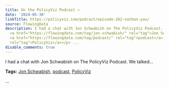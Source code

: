 ```yaml
---
title: On the PolicyViz Podcast →
date: '2024-05-30'
linkTitle: https://policyviz.com/podcast/episode-262-nathan-yau/
source: FlowingData
description: I had a chat with Jon Schwabish on The PolicyViz Podcast. We talked&#8230;<p><strong>Tags:</strong>
  <a href="https://flowingdata.com/tag/jon-schwabish/" rel="tag">Jon Schwabish</a>,
  <a href="https://flowingdata.com/tag/podcast/" rel="tag">podcast</a>, <a href="https://flowingdata.com/tag/policyviz/"
  rel="tag">PolicyViz</a></p> ...
disable_comments: true
---
```

I had a chat with Jon Schwabish on The PolicyViz Podcast. We talked&#8230;<p><strong>Tags:</strong> <a href="https://flowingdata.com/tag/jon-schwabish/" rel="tag">Jon Schwabish</a>, <a href="https://flowingdata.com/tag/podcast/" rel="tag">podcast</a>, <a href="https://flowingdata.com/tag/policyviz/" rel="tag">PolicyViz</a></p> ...